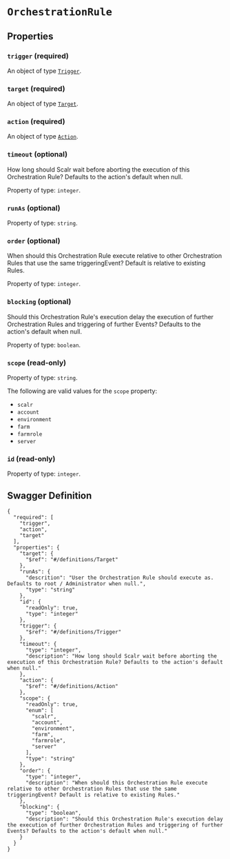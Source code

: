 # `OrchestrationRule` #







## Properties ##

### `trigger` (required) ###




An object of type [`Trigger`](./../definitions/Trigger.mkd).


### `target` (required) ###




An object of type [`Target`](./../definitions/Target.mkd).


### `action` (required) ###




An object of type [`Action`](./../definitions/Action.mkd).


### `timeout` (optional) ###

How long should Scalr wait before aborting the execution of this Orchestration Rule? Defaults to the action's default when null.


Property of type: `integer`.




### `runAs` (optional) ###




Property of type: `string`.




### `order` (optional) ###

When should this Orchestration Rule execute relative to other Orchestration Rules that use the same triggeringEvent? Default is relative to existing Rules.


Property of type: `integer`.




### `blocking` (optional) ###

Should this Orchestration Rule's execution delay the execution of further Orchestration Rules and triggering of further Events? Defaults to the action's default when null.


Property of type: `boolean`.




### `scope` (read-only) ###




Property of type: `string`.

 

The following are valid values for the `scope` property:

  + `scalr`
  + `account`
  + `environment`
  + `farm`
  + `farmrole`
  + `server`




### `id` (read-only) ###




Property of type: `integer`.






## Swagger Definition ##

    {
      "required": [
        "trigger", 
        "action", 
        "target"
      ], 
      "properties": {
        "target": {
          "$ref": "#/definitions/Target"
        }, 
        "runAs": {
          "descrition": "User the Orchestration Rule should execute as. Defaults to root / Administrator when null.", 
          "type": "string"
        }, 
        "id": {
          "readOnly": true, 
          "type": "integer"
        }, 
        "trigger": {
          "$ref": "#/definitions/Trigger"
        }, 
        "timeout": {
          "type": "integer", 
          "description": "How long should Scalr wait before aborting the execution of this Orchestration Rule? Defaults to the action's default when null."
        }, 
        "action": {
          "$ref": "#/definitions/Action"
        }, 
        "scope": {
          "readOnly": true, 
          "enum": [
            "scalr", 
            "account", 
            "environment", 
            "farm", 
            "farmrole", 
            "server"
          ], 
          "type": "string"
        }, 
        "order": {
          "type": "integer", 
          "description": "When should this Orchestration Rule execute relative to other Orchestration Rules that use the same triggeringEvent? Default is relative to existing Rules."
        }, 
        "blocking": {
          "type": "boolean", 
          "description": "Should this Orchestration Rule's execution delay the execution of further Orchestration Rules and triggering of further Events? Defaults to the action's default when null."
        }
      }
    }
